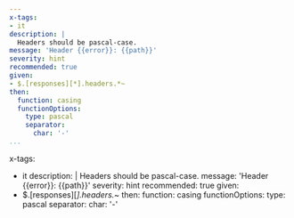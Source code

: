 ```yaml
---
x-tags:
- it
description: |
  Headers should be pascal-case.
message: 'Header {{error}}: {{path}}'
severity: hint
recommended: true
given:
- $.[responses][*].headers.*~
then:
  function: casing
  functionOptions:
    type: pascal
    separator:
      char: '-'
...
```

x-tags:
- it
description: |
  Headers should be pascal-case.
message: 'Header {{error}}: {{path}}'
severity: hint
recommended: true
given:
- $.[responses][*].headers.*~
then:
  function: casing
  functionOptions:
    type: pascal
    separator:
      char: '-'